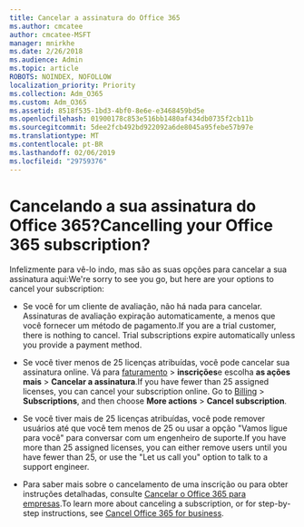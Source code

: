 ```yaml
---
title: Cancelar a assinatura do Office 365
ms.author: cmcatee
author: cmcatee-MSFT
manager: mnirkhe
ms.date: 2/26/2018
ms.audience: Admin
ms.topic: article
ROBOTS: NOINDEX, NOFOLLOW
localization_priority: Priority
ms.collection: Adm_O365
ms.custom: Adm_O365
ms.assetid: 8518f535-1bd3-4bf0-8e6e-e3468459bd5e
ms.openlocfilehash: 01900178c853e516bb1480af434db0735f2cb11b
ms.sourcegitcommit: 5dee2fcb492bd922092a6de8045a95febe57b97e
ms.translationtype: MT
ms.contentlocale: pt-BR
ms.lasthandoff: 02/06/2019
ms.locfileid: "29759376"
---
```

# <a name="cancelling-your-office-365-subscription"></a><span data-ttu-id="e93af-102">Cancelando a sua assinatura do Office 365?</span><span class="sxs-lookup"><span data-stu-id="e93af-102">Cancelling your Office 365 subscription?</span></span>

<span data-ttu-id="e93af-103">Infelizmente para vê-lo indo, mas são as suas opções para cancelar a sua assinatura aqui:</span><span class="sxs-lookup"><span data-stu-id="e93af-103">We're sorry to see you go, but here are your options to cancel your subscription:</span></span>
  
- <span data-ttu-id="e93af-p101">Se você for um cliente de avaliação, não há nada para cancelar. Assinaturas de avaliação expiração automaticamente, a menos que você fornecer um método de pagamento.</span><span class="sxs-lookup"><span data-stu-id="e93af-p101">If you are a trial customer, there is nothing to cancel. Trial subscriptions expire automatically unless you provide a payment method.</span></span>
    
- <span data-ttu-id="e93af-p102">Se você tiver menos de 25 licenças atribuídas, você pode cancelar sua assinatura online. Vá para [faturamento](https://admin.microsoft.com/adminportal/home#/subscriptions) \> **inscrições**e escolha **as ações mais** \> **Cancelar a assinatura**.</span><span class="sxs-lookup"><span data-stu-id="e93af-p102">If you have fewer than 25 assigned licenses, you can cancel your subscription online. Go to [Billing](https://admin.microsoft.com/adminportal/home#/subscriptions) \> **Subscriptions**, and then choose **More actions** \> **Cancel subscription**.</span></span>
    
- <span data-ttu-id="e93af-108">Se você tiver mais de 25 licenças atribuídas, você pode remover usuários até que você tem menos de 25 ou usar a opção "Vamos ligue para você" para conversar com um engenheiro de suporte.</span><span class="sxs-lookup"><span data-stu-id="e93af-108">If you have more than 25 assigned licenses, you can either remove users until you have fewer than 25, or use the "Let us call you" option to talk to a support engineer.</span></span>
    
- <span data-ttu-id="e93af-109">Para saber mais sobre o cancelamento de uma inscrição ou para obter instruções detalhadas, consulte [Cancelar o Office 365 para empresas](https://support.office.com/article/Cancel-Office-365-for-business-b1bc0bef-4608-4601-813a-cdd9f746709a?wt.mc_id=o365_portal_mmaven&amp;ui=en-US&amp;rs=en-US&amp;ad=US.aspx).</span><span class="sxs-lookup"><span data-stu-id="e93af-109">To learn more about canceling a subscription, or for step-by-step instructions, see [Cancel Office 365 for business](https://support.office.com/article/Cancel-Office-365-for-business-b1bc0bef-4608-4601-813a-cdd9f746709a?wt.mc_id=o365_portal_mmaven&amp;ui=en-US&amp;rs=en-US&amp;ad=US.aspx).</span></span>
    

